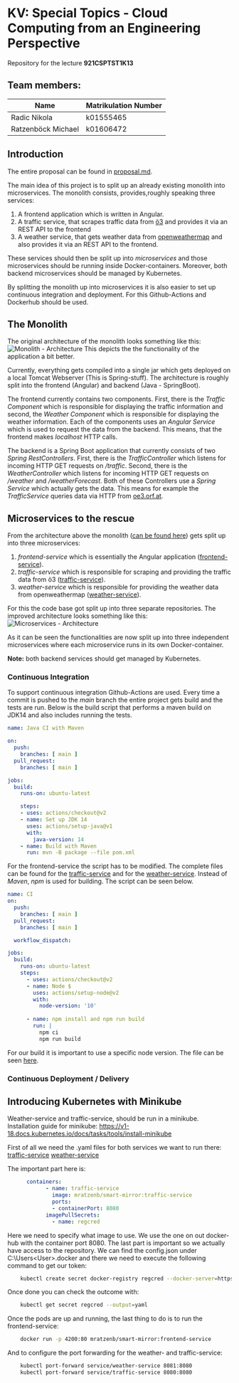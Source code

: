 # KV: Special Topics - Cloud Computing from an Engineering Perspective

Repository for the lecture **921CSPTST1K13**

## Team members:

| Name                | Matrikulation Number |
| ------------------- | :------------------- |
| Radic  Nikola       | k01555465            |
| Ratzenböck  Michael | k01606472            |

## Introduction

The entire proposal can be found in [proposal.md](proposal.md). 

The main idea of this project is to split up an already existing monolith into microservices. The monolith consists, provides,roughly speaking three services:

1) A frontend application which is written in Angular.
2) A traffic service, that scrapes traffic data from [ö3](oe3.orf.at) and provides it via an REST API to the frontend
3) A weather service, that gets weather data from [openweathermap](www.openweathermap.org) and also provides it via an REST API to the frontend.

These services should then be split up into _microservices_ and those microservices should be running inside Docker-containers. Moreover, both backend microservices should be managed by Kubernetes.

By splitting the monolith up into microservices it is also easier to set up continuous integration and deployment. For this Github-Actions and Dockerhub should be used.

## The Monolith

The original architecture of the monolith looks something like this:
![Monolith - Architecture](./documentation/figs/monolith-architecture.svg)
This depicts the the functionality of the application a bit better. 

Currently, everything gets compiled into a single jar which gets deployed on a local Tomcat Webserver (This is Spring-stuff). The architecture is roughly split into the frontend (Angular) and backend (Java - SpringBoot).

The frontend currently contains two components. First, there is the _Traffic Component_ which is responsible for displaying the traffic information and second, the _Weather Component_ which is responsible for displaying the weather information. Each of the components uses an _Angular Service_ which is used to request the data from the backend. This means, that the frontend makes _localhost_ HTTP calls. 

The backend is a Spring Boot application that currently consists of two _Spring RestControllers_. First, there is the _TrafficController_ which listens for incoming HTTP GET requests on _/traffic_. Second, there is the _WeatherController_ which listens for incoming HTTP GET requests on _/weather_ and _/weatherForecast_. Both of these Controllers use a _Spring Service_ which actually gets the data. This means for example the _TrafficService_ queries data via HTTP from [oe3.orf.at](oe3.orf.at).

## Microservices to the rescue

From the architecture above the monolith ([can be found here](https://github.com/mratzenb/smart-mirror-cloud-computing)) gets split up into three microservices:

1) _frontend-service_ which is essentially the Angular application ([frontend-service](https://github.com/mratzenb/frontend-service)).
2) _traffic-service_ which is responsible for scraping and providing the traffic data from ö3 ([traffic-service](https://github.com/mratzenb/traffic-service)).
3) _weather-service_ which is responsible for providing the weather data from openweathermap ([weather-service](https://github.com/mratzenb/weather-service)).

For this the code base got split up into three separate repositories. The improved architecture looks something like this:
![Microservices - Architecture](./documentation/figs/Microservice-architecture.svg)

As it can be seen the functionalities are now split up into three independent microservices where each microservice runs in its own Docker-container.

**Note:** both backend services should get managed by Kubernetes.

### Continuous Integration

To support continuous integration Github-Actions are used. Every time a commit is pushed to the _main_ branch the entire project gets build and the tests are run.
Below is the build script that performs a maven build on JDK14 and also includes running the tests.

```yaml
name: Java CI with Maven

on:
  push:
    branches: [ main ]
  pull_request:
    branches: [ main ]

jobs:
  build:
    runs-on: ubuntu-latest

    steps:
    - uses: actions/checkout@v2
    - name: Set up JDK 14
      uses: actions/setup-java@v1
      with:
        java-version: 14
    - name: Build with Maven
      run: mvn -B package --file pom.xml
```

For the frontend-service the script has to be modified. The complete files can be found for the [traffic-service](https://github.com/mratzenb/traffic-service/blob/main/.github/workflows/maven.yml) and for the [weather-service](https://github.com/mratzenb/weather-service/blob/main/.github/workflows/maven.yml). Instead of _Maven_, _npm_ is used for building. The script can be seen below.

```yaml
name: CI
on:
  push:
    branches: [ main ]
  pull_request:
    branches: [ main ]

  workflow_dispatch:

jobs:
  build:
    runs-on: ubuntu-latest
    steps:
      - uses: actions/checkout@v2
      - name: Node $
        uses: actions/setup-node@v2
        with:
          node-version: '10'
          
      - name: npm install and npm run build
        run: |
          npm ci
          npm run build

```

For our build it is important to use a specific node version. The file can be seen [here](https://github.com/mratzenb/frontend-service/blob/main/.github/workflows/main.yml).

### Continuous Deployment / Delivery

## Introducing Kubernetes with Minikube 

Weather-service and traffic-service, should be run in a minikube.
Installation guide for minikube: https://v1-18.docs.kubernetes.io/docs/tasks/tools/install-minikube

First of all we need the .yaml files for both services we want to run there:
[traffic-service](../traffic-service.yml)
[weather-service](../weather-service.yml)

The important part here is:

```yaml
      containers:
            - name: traffic-service
              image: mratzenb/smart-mirror:traffic-service
              ports:
              - containerPort: 8080
            imagePullSecrets:
              - name: regcred
```

Here we need to specify what image to use. We use the one on out docker-hub with the container port 8080. The last part is important so we actually have access to the repository.
We can find the config.json under C:\Users\<User>\.docker and there we need to execute the following command to get our token:

```bash
    kubectl create secret docker-registry regcred --docker-server=https://index.docker.io/v1/ --docker-username=<your-name> --docker-password=<your-pword>
```

Once done you can check the outcome with:

```bash
    kubectl get secret regcred --output=yaml
```

Once the pods are up and running, the last thing to do is to run the frontend-service:

```bash
    docker run -p 4200:80 mratzenb/smart-mirror:frontend-service
```

And to configure the port forwarding for the weather- and traffic-service:

```bash
    kubectl port-forward service/weather-service 8081:8080
    kubectl port-forward service/traffic-service 8080:8080
```
